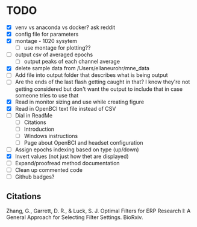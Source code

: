 # **TODO**
- [x] venv vs anaconda vs docker? ask reddit
- [x] config file for parameters
- [x] montage - 1020 sysytem
  - [ ] use montage for plotting??
- [ ] output csv of averaged epochs
  - [ ] output peaks of each channel average
- [x] delete sample data from /Users/ellaneurohr/mne_data
- [ ] Add file into output folder that describes what is being output
- [ ] Are the ends of the last flash getting caught in that? I know they're not getting considered but don't want the output to include that in case someone tries to use that
- [x] Read in monitor sizing and use while creating figure
- [X] Read in OpenBCI text file instead of CSV
- [ ] Dial in ReadMe
  - [ ] Citations
  - [ ] Introduction
  - [ ] Windows instructions
  - [ ] Page about OpenBCI and headset configuration
- [ ] Assign epochs indexing based on type (up/down)
- [x] Invert values (not just how thet are displayed)
- [ ] Expand/proofread method documentation
- [ ] Clean up commented code
- [ ] Github badges?

## **Citations**
Zhang, G., Garrett, D. R., & Luck, S. J. Optimal Filters for ERP Research I: A General Approach for Selecting Filter Settings. BioRxiv.


